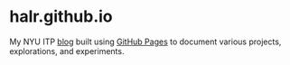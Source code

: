 # halr.github.io
My NYU ITP [blog](https://halr.github.io) built using [GitHub Pages](https://pages.github.com/) to document various projects, explorations, and experiments.
